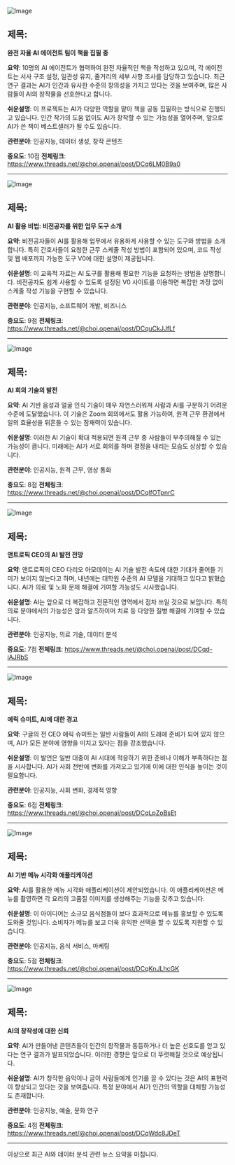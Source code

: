 ![Image](https://scontent-iad3-1.cdninstagram.com/v/t51.71878-15/467828992_924133106351893_6601817967960548640_n.jpg?_nc_cat=110&ccb=1-7&_nc_sid=18de74&_nc_ohc=sYewyHpSDYoQ7kNvgHcQ8Jn&_nc_zt=23&_nc_ht=scontent-iad3-1.cdninstagram.com&edm=ACx9VUEEAAAA&_nc_gid=AdjAa4EKT1YrezqyFiKe6Ov&oh=00_AYAPfybWzkXlZE3DJTG8XoBiAJbQ1VnUnku8JfAr2t5OPA&oe=6746BD9D)

## 제목:
**완전 자율 AI 에이전트 팀이 책을 집필 중**

**요약**:
10명의 AI 에이전트가 협력하여 완전 자율적인 책을 작성하고 있으며, 각 에이전트는 서사 구조 설정, 일관성 유지, 줄거리의 세부 사항 조사를 담당하고 있습니다. 최근 연구 결과는 AI가 인간과 유사한 수준의 창의성을 가지고 있다는 것을 보여주며, 많은 사람들이 AI의 창작물을 선호한다고 합니다.

**쉬운설명**:
이 프로젝트는 AI가 다양한 역할을 맡아 책을 공동 집필하는 방식으로 진행되고 있습니다. 인간 작가의 도움 없이도 AI가 창작할 수 있는 가능성을 열어주며, 앞으로 AI가 쓴 책이 베스트셀러가 될 수도 있습니다.

**관련분야**:
인공지능, 데이터 생성, 창작 콘텐츠

**중요도**: 10점
**전체링크**:  https://www.threads.net/@choi.openai/post/DCq6LM0B9a0

---

![Image](https://scontent-iad3-1.cdninstagram.com/v/t51.71878-15/467769909_1065946615227355_4530337877945395532_n.jpg?_nc_cat=104&ccb=1-7&_nc_sid=18de74&_nc_ohc=BXXtrExGmyAQ7kNvgHFPKo_&_nc_zt=23&_nc_ht=scontent-iad3-1.cdninstagram.com&edm=ACx9VUEEAAAA&_nc_gid=AdjAa4EKT1YrezqyFiKe6Ov&oh=00_AYBYD6KJ_-Ks414CGrLZEnySPlsoMNetIaFZx0UzByXWzQ&oe=6746D580)

## 제목:
**AI 활용 비법: 비전공자를 위한 업무 도구 소개**

**요약**:
비전공자들이 AI를 활용해 업무에서 유용하게 사용할 수 있는 도구와 방법을 소개합니다. 특히 간호사들이 요청한 근무 스케줄 작성 방법이 포함되어 있으며, 코드 작성 및 웹 배포까지 가능한 도구 V0에 대한 설명이 제공됩니다.

**쉬운설명**:
이 교육적 자료는 AI 도구를 활용해 필요한 기능을 요청하는 방법을 설명합니다. 비전공자도 쉽게 사용할 수 있도록 설정된 V0 사이트를 이용하면 복잡한 과정 없이 스케줄 작성 기능을 구현할 수 있습니다.

**관련분야**:
인공지능, 소프트웨어 개발, 비즈니스

**중요도**: 9점
**전체링크**:  https://www.threads.net/@choi.openai/post/DCquCkJJfLf

---

![Image](https://scontent-iad3-2.cdninstagram.com/v/t51.71878-15/467512474_1244369716848034_2897612744254863729_n.jpg?_nc_cat=109&ccb=1-7&_nc_sid=18de74&_nc_ohc=tkrJDAJRXskQ7kNvgF5nCMp&_nc_zt=23&_nc_ht=scontent-iad3-2.cdninstagram.com&edm=ACx9VUEEAAAA&_nc_gid=AdjAa4EKT1YrezqyFiKe6Ov&oh=00_AYB_veFc63GKHWC1ODgVTNwHjESNOpE0hmsnxUErokk0oA&oe=6746E8BD)

## 제목:
**AI 회의 기술의 발전**

**요약**:
AI 기반 음성과 얼굴 인식 기술이 매우 자연스러워져 사람과 AI를 구분하기 어려운 수준에 도달했습니다. 이 기술은 Zoom 회의에서도 활용 가능하여, 원격 근무 환경에서 일의 효율성을 뒤흔들 수 있는 잠재력이 있습니다.

**쉬운설명**:
이러한 AI 기술이 확대 적용되면 원격 근무 중 사람들이 부주의해질 수 있는 가능성이 큽니다. 미래에는 AI가 서로 회의를 하며 결정을 내리는 모습도 상상할 수 있습니다.

**관련분야**:
인공지능, 원격 근무, 영상 통화

**중요도**: 8점
**전체링크**:  https://www.threads.net/@choi.openai/post/DCqlfOTpnrC

---

![Image](https://scontent-iad3-2.cdninstagram.com/v/t51.71878-15/467921710_2451266415238199_3766204809389813984_n.jpg?_nc_cat=103&ccb=1-7&_nc_sid=18de74&_nc_ohc=bfBqvn-boncQ7kNvgH5nCMp&_nc_zt=23&_nc_ht=scontent-iad3-2.cdninstagram.com&edm=ACx9VUEEAAAA&_nc_gid=AdjAa4EKT1YrezqyFiKe6Ov&oh=00_AYA_P2Aeq68F2k5BJfvO1QspW7ZKdvQL4d2vO0LXdcBWEA&oe=6746E661)

## 제목:
**앤트로픽 CEO의 AI 발전 전망**

**요약**:
앤트로픽의 CEO 다리오 아모데이는 AI 기술 발전 속도에 대한 기대가 줄어들 기미가 보이지 않는다고 하며, 내년에는 대학원 수준의 AI 모델을 기대하고 있다고 밝혔습니다. AI가 의료 및 노화 문제 해결에 기여할 가능성도 시사했습니다.

**쉬운설명**:
AI는 앞으로 더 복잡하고 전문적인 영역에서 점차 쓰일 것으로 보입니다. 특히 의료 분야에서의 가능성은 암과 알츠하이머 치료 등 다양한 질병 해결에 기여할 수 있습니다.

**관련분야**:
인공지능, 의료 기술, 데이터 분석

**중요도**: 7점
**전체링크**:  https://www.threads.net/@choi.openai/post/DCqd-iAJRbS

---

![Image](https://scontent-iad3-2.cdninstagram.com/v/t51.71878-15/467694469_607762998346150_1391854951070804581_n.jpg?_nc_cat=107&ccb=1-7&_nc_sid=18de74&_nc_ohc=ACiNWy_rT3IQ7kNvgHphwdd&_nc_zt=23&_nc_ht=scontent-iad3-1.cdninstagram.com&edm=ACx9VUEEAAAA&_nc_gid=AdjAa4EKT1YrezqyFiKe6Ov&oh=00_AYCvKg7bXo0_x_8ZVw_5ZAjlGa76HLdRpmVWTD_HL65J5g&oe=6746E9A3)

## 제목:
**에릭 슈미트, AI에 대한 경고**

**요약**:
구글의 전 CEO 에릭 슈미트는 일반 사람들이 AI의 도래에 준비가 되어 있지 않으며, AI가 모든 분야에 영향을 미치고 있다는 점을 강조했습니다.

**쉬운설명**:
이 발언은 일반 대중이 AI 시대에 적응하기 위한 준비나 이해가 부족하다는 점을 시사합니다. AI가 사회 전반에 변화를 가져오고 있기에 이에 대한 인식을 높이는 것이 필요합니다.

**관련분야**:
인공지능, 사회 변화, 경제적 영향

**중요도**: 6점
**전체링크**:  https://www.threads.net/@choi.openai/post/DCqLpZoBsEt

--- 

![Image](https://scontent-iad3-2.cdninstagram.com/v/t51.71878-15/467411237_562474246514078_1231017848414115853_n.jpg?_nc_cat=100&ccb=1-7&_nc_sid=18de74&_nc_ohc=VetgodQdZRsQ7kNvgGVEpxW&_nc_zt=23&_nc_ht=scontent-iad3-2.cdninstagram.com&edm=ACx9VUEEAAAA&_nc_gid=AdjAa4EKT1YrezqyFiKe6Ov&oh=00_AYBj0_TuPRPFgHYvx7reTp0p6FHo6pNpo2GbkKq3neHvxA&oe=6746D3DC)

## 제목:
**AI 기반 메뉴 시각화 애플리케이션**

**요약**:
AI를 활용한 메뉴 시각화 애플리케이션이 제안되었습니다. 이 애플리케이션은 메뉴를 촬영하면 각 요리의 고품질 이미지를 생성해주는 기능을 갖추고 있습니다.

**쉬운설명**:
이 아이디어는 소규모 음식점들이 보다 효과적으로 메뉴를 홍보할 수 있도록 도와줄 것입니다. 소비자가 메뉴를 보고 더욱 유익한 선택을 할 수 있도록 지원할 수 있습니다.

**관련분야**:
인공지능, 음식 서비스, 마케팅

**중요도**: 5점
**전체링크**:  https://www.threads.net/@choi.openai/post/DCqKnJLhcGK

---

![Image](https://scontent-iad3-2.cdninstagram.com/v/t51.71878-15/467512474_1244369716848034_2897612744254863729_n.jpg?_nc_cat=109&ccb=1-7&_nc_sid=18de74&_nc_ohc=tkrJDAJRXskQ7kNvgF5nCMp&_nc_zt=23&_nc_ht=scontent-iad3-2.cdninstagram.com&edm=ACx9VUEEAAAA&_nc_gid=AdjAa4EKT1YrezqyFiKe6Ov&oh=00_AYB_veFc63GKHWC1ODgVTNwHjESNOpE0hmsnxUErokk0oA&oe=6746E8BD)

## 제목:
**AI의 창작성에 대한 신뢰**

**요약**:
AI가 만들어낸 콘텐츠들이 인간의 창작물과 동등하거나 더 높은 선호도를 얻고 있다는 연구 결과가 발표되었습니다. 이러한 경향은 앞으로 더 뚜렷해질 것으로 예상됩니다.

**쉬운설명**:
AI가 창작한 음악이나 글이 사람들에게 인기를 끌 수 있다는 것은 AI의 표현력이 향상되고 있다는 것을 보여줍니다. 특정 분야에서 AI가 인간의 역할을 대체할 가능성도 존재합니다.

**관련분야**:
인공지능, 예술, 문화 연구

**중요도**: 4점
**전체링크**:  https://www.threads.net/@choi.openai/post/DCqWdc8JDeT

--- 

이상으로 최근 AI와 데이터 분석 관련 뉴스 요약을 마칩니다.